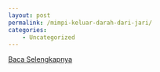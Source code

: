 ```yaml
---
layout: post
permalink: /mimpi-keluar-darah-dari-jari/
categories:
    - Uncategorized
---
```


[Baca Selengkapnya](/08)